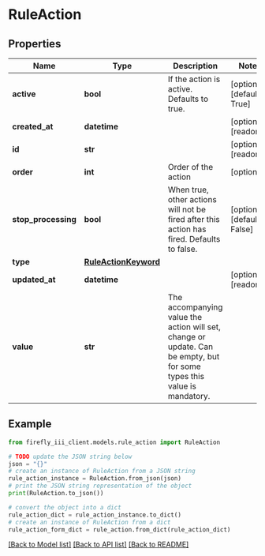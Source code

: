 # RuleAction


## Properties

Name | Type | Description | Notes
------------ | ------------- | ------------- | -------------
**active** | **bool** | If the action is active. Defaults to true. | [optional] [default to True]
**created_at** | **datetime** |  | [optional] [readonly] 
**id** | **str** |  | [optional] [readonly] 
**order** | **int** | Order of the action | [optional] 
**stop_processing** | **bool** | When true, other actions will not be fired after this action has fired. Defaults to false. | [optional] [default to False]
**type** | [**RuleActionKeyword**](RuleActionKeyword.md) |  | 
**updated_at** | **datetime** |  | [optional] [readonly] 
**value** | **str** | The accompanying value the action will set, change or update. Can be empty, but for some types this value is mandatory. | 

## Example

```python
from firefly_iii_client.models.rule_action import RuleAction

# TODO update the JSON string below
json = "{}"
# create an instance of RuleAction from a JSON string
rule_action_instance = RuleAction.from_json(json)
# print the JSON string representation of the object
print(RuleAction.to_json())

# convert the object into a dict
rule_action_dict = rule_action_instance.to_dict()
# create an instance of RuleAction from a dict
rule_action_form_dict = rule_action.from_dict(rule_action_dict)
```
[[Back to Model list]](../README.md#documentation-for-models) [[Back to API list]](../README.md#documentation-for-api-endpoints) [[Back to README]](../README.md)


